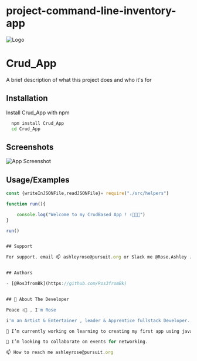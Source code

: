 # project-command-line-inventory-app

![Logo](https://dev-to-uploads.s3.amazonaws.com/uploads/articles/th5xamgrr6se0x5ro4g6.png)


# Crud_App

A brief description of what this project does and who it's for


## Installation

Install Crud_App with npm

```bash
  npm install Crud_App
  cd Crud_App
```
    
## Screenshots

![App Screenshot](https://via.placeholder.com/468x300?text=App+Screenshot+Here)


## Usage/Examples

```javascript
const {writeInJSONFile,readJSONFile}= require("./src/helpers")

function run(){

    console.log("Welcome to my CrudBased App ! ✌🏾🌹✨")
}

run()


## Support

For support, email 📫 ashleyrose@pursuit.org or Slack me @Rose,Ashley .


## Authors

- [@Ros3fromBk](https://github.com/Ros3fromBk)


## 🚀 About The Developer

Peace ✌🏾 , I'm Rose 

i'm an Artist & Entertainer , leader & Apprentice fullstack Developer.

🔭 I’m currently working on learning to creating my first app using javascript in Visual Studio Code. 

👯 I’m looking to collaborate on events for networking.

📫 How to reach me ashleyrose@pursuit.org
